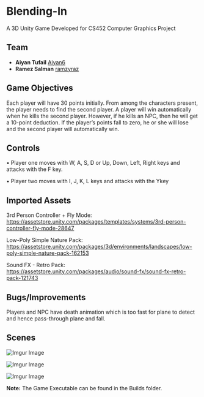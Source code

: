 # Blending-In
A 3D Unity Game Developed for CS452 Computer Graphics Project

## Team
<ul>
  <li>
    <strong>Aiyan Tufail</strong>
    <a href="https://github.com/Aiyan6">Aiyan6</a>
  </li>
  <li>
    <strong>Ramez Salman</strong>
    <a href="https://github.com/ramzyraz">ramzyraz</a>
  </li>
</ul>

## Game Objectives
Each player will have 30 points initially. From among the characters present, the player needs to find the
second player. A player will win automatically when he kills the second player. However, if he kills an NPC,
then he will get a 10-point deduction. If the player’s points fall to zero, he or she will lose and the second
player will automatically win.

## Controls
• Player one moves with W, A, S, D or Up, Down, Left, Right keys and attacks with the F key.

• Player two moves with I, J, K, L keys and attacks with the Ykey

## Imported Assets
3rd Person Controller + Fly Mode:
https://assetstore.unity.com/packages/templates/systems/3rd-person-controller-fly-mode-28647

Low-Poly Simple Nature Pack:
https://assetstore.unity.com/packages/3d/environments/landscapes/low-poly-simple-nature-pack-162153

Sound FX - Retro Pack:
https://assetstore.unity.com/packages/audio/sound-fx/sound-fx-retro-pack-121743

## Bugs/Improvements
Players and NPC have death animation which is too fast for plane to detect and hence pass-through plane and fall. 

## Scenes

![Imgur Image](https://imgur.com/ENT4zM0.jpg)

![Imgur Image](https://imgur.com/GQMciMK.jpg)

![Imgur Image](https://imgur.com/63BifR1.jpg)

<b>Note:</b> The Game Executable can be found in the Builds folder.
